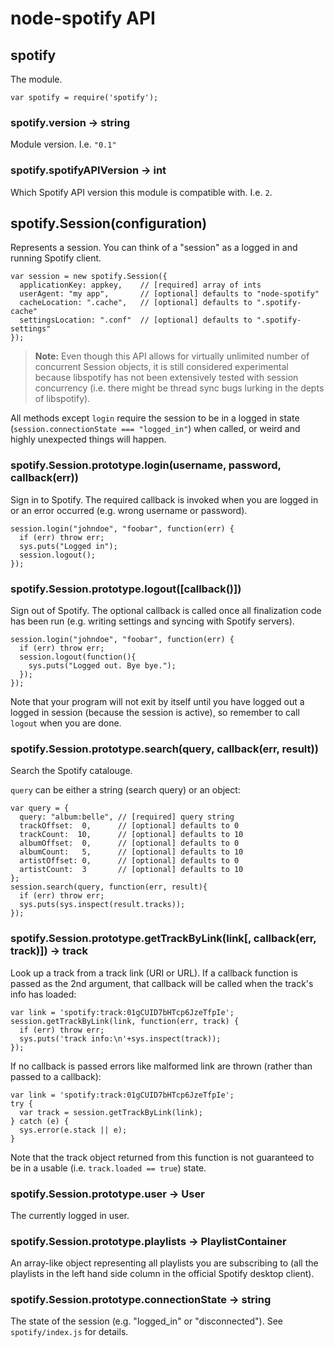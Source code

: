 # node-spotify API

## spotify

The module.

    var spotify = require('spotify');

### spotify.version -> string

Module version. I.e. `"0.1"`

### spotify.spotifyAPIVersion -> int

Which Spotify API version this module is compatible with. I.e. `2`.

## spotify.Session(configuration)

Represents a session. You can think of a "session" as a logged in and running Spotify client.

    var session = new spotify.Session({
      applicationKey: appkey,    // [required] array of ints
      userAgent: "my app",       // [optional] defaults to "node-spotify"
      cacheLocation: ".cache",   // [optional] defaults to ".spotify-cache"
      settingsLocation: ".conf"  // [optional] defaults to ".spotify-settings"
    });

> **Note:** Even though this API allows for virtually unlimited number of concurrent Session objects, it is still considered experimental because libspotify has not been extensively tested with session concurrency (i.e. there might be thread sync bugs lurking in the depts of libspotify).

All methods except `login` require the session to be in a logged in state (`session.connectionState === "logged_in"`) when called, or weird and highly unexpected things will happen.

### spotify.Session.prototype.login(username, password, callback(err))

Sign in to Spotify. The required callback is invoked when you are logged in or an error occurred (e.g. wrong username or password).

    session.login("johndoe", "foobar", function(err) {
      if (err) throw err;
      sys.puts("Logged in");
      session.logout();
    });

### spotify.Session.prototype.logout([callback()])

Sign out of Spotify. The optional callback is called once all finalization code has been run (e.g. writing settings and syncing with Spotify servers).

    session.login("johndoe", "foobar", function(err) {
      if (err) throw err;
      session.logout(function(){
        sys.puts("Logged out. Bye bye.");
      });
    });

Note that your program will not exit by itself until you have logged out a logged in session (because the session is active), so remember to call `logout` when you are done.

### spotify.Session.prototype.search(query, callback(err, result))

Search the Spotify catalouge.

`query` can be either a string (search query) or an object:

    var query = {
      query: "album:belle", // [required] query string
      trackOffset:  0,      // [optional] defaults to 0
      trackCount:  10,      // [optional] defaults to 10
      albumOffset:  0,      // [optional] defaults to 0
      albumCount:   5,      // [optional] defaults to 10
      artistOffset: 0,      // [optional] defaults to 0
      artistCount:  3       // [optional] defaults to 10
    };
    session.search(query, function(err, result){
      if (err) throw err;
      sys.puts(sys.inspect(result.tracks));
    });

### spotify.Session.prototype.getTrackByLink(link[, callback(err, track)]) -> track

Look up a track from a track link (URI or URL). If a callback function is passed as the 2nd argument, that callback will be called when the track's info has loaded:

    var link = 'spotify:track:01gCUID7bHTcp6JzeTfpIe';
    session.getTrackByLink(link, function(err, track) {
      if (err) throw err;
      sys.puts('track info:\n'+sys.inspect(track));
    });

If no callback is passed errors like malformed link are thrown (rather than passed to a callback):

    var link = 'spotify:track:01gCUID7bHTcp6JzeTfpIe';
    try {
      var track = session.getTrackByLink(link);
    } catch (e) {
      sys.error(e.stack || e);
    }

Note that the track object returned from this function is not guaranteed to be in a usable (i.e. `track.loaded == true`) state.

### spotify.Session.prototype.user -> User

The currently logged in user.

### spotify.Session.prototype.playlists -> PlaylistContainer

An array-like object representing all playlists you are subscribing to (all the playlists in the left hand side column in the official Spotify desktop client).

### spotify.Session.prototype.connectionState -> string

The state of the session (e.g. "logged_in" or "disconnected"). See `spotify/index.js` for details.




